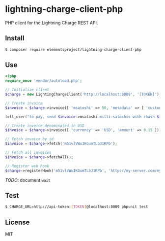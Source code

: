 # lightning-charge-client-php

PHP client for the Lightning Charge REST API.

## Install

```bash
$ composer require elementsproject/lightning-charge-client-php
```

## Use

```php
<?php
require_once 'vendor/autoload.php';

// Initialize client
$charge = new LightingChargeClient('http://localhost:8009', '[TOKEN]');

// Create invoice
$invoice = $charge->invoice([ 'msatoshi' => 50, 'metadata' => [ 'customer' => 'Satoshi', 'products' => [ 'potato', 'chips' ] ] ]);

tell_user("to pay, send $invoice->msatoshi milli-satoshis with rhash $invoice->rhash, or copy the BOLT11 payment request: $invoice->payreq");

// Create invoice denominated in USD
$invoice = $charge->invoice([ 'currency' => 'USD', 'amount' => 0.15 ]);

// Fetch invoice by id
$invoice = $charge->fetch('m51vlVWuIKGumTLbJ1RPb');

// Fetch all invoices
$invoice = $charge->fetchAll();

// Register web hook
$charge->registerHook('m51vlVWuIKGumTLbJ1RPb', 'http://my-server.com/my-callback-url');
```

*TODO*: document `wait`

## Test

```bash
$ CHARGE_URL=http://api-token:[TOKEN]@localhost:8009 phpunit test
```

## License
MIT
